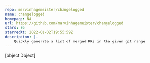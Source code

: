 ```yaml
---
repo: marvinhagemeister/changelogged
name: changelogged
homepage: NA
url: https://github.com/marvinhagemeister/changelogged
stars: 86
starredAt: 2022-01-02T19:55:59Z
description: |-
    Quickly generate a list of merged PRs in the given git range
---
```


[object Object]
